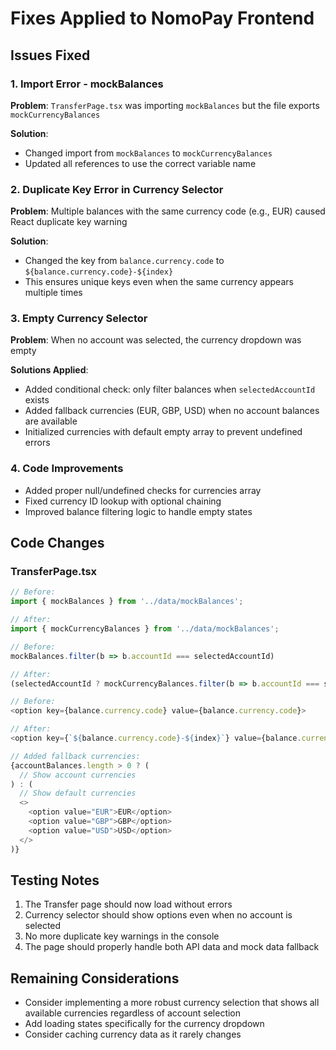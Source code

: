 # Fixes Applied to NomoPay Frontend

## Issues Fixed

### 1. Import Error - mockBalances
**Problem**: `TransferPage.tsx` was importing `mockBalances` but the file exports `mockCurrencyBalances`

**Solution**: 
- Changed import from `mockBalances` to `mockCurrencyBalances`
- Updated all references to use the correct variable name

### 2. Duplicate Key Error in Currency Selector
**Problem**: Multiple balances with the same currency code (e.g., EUR) caused React duplicate key warning

**Solution**:
- Changed the key from `balance.currency.code` to `${balance.currency.code}-${index}`
- This ensures unique keys even when the same currency appears multiple times

### 3. Empty Currency Selector
**Problem**: When no account was selected, the currency dropdown was empty

**Solutions Applied**:
- Added conditional check: only filter balances when `selectedAccountId` exists
- Added fallback currencies (EUR, GBP, USD) when no account balances are available
- Initialized currencies with default empty array to prevent undefined errors

### 4. Code Improvements
- Added proper null/undefined checks for currencies array
- Fixed currency ID lookup with optional chaining
- Improved balance filtering logic to handle empty states

## Code Changes

### TransferPage.tsx

```typescript
// Before:
import { mockBalances } from '../data/mockBalances';

// After:
import { mockCurrencyBalances } from '../data/mockBalances';

// Before:
mockBalances.filter(b => b.accountId === selectedAccountId)

// After:
(selectedAccountId ? mockCurrencyBalances.filter(b => b.accountId === selectedAccountId) : [])

// Before:
<option key={balance.currency.code} value={balance.currency.code}>

// After:
<option key={`${balance.currency.code}-${index}`} value={balance.currency.code}>

// Added fallback currencies:
{accountBalances.length > 0 ? (
  // Show account currencies
) : (
  // Show default currencies
  <>
    <option value="EUR">EUR</option>
    <option value="GBP">GBP</option>
    <option value="USD">USD</option>
  </>
)}
```

## Testing Notes

1. The Transfer page should now load without errors
2. Currency selector should show options even when no account is selected
3. No more duplicate key warnings in the console
4. The page should properly handle both API data and mock data fallback

## Remaining Considerations

- Consider implementing a more robust currency selection that shows all available currencies regardless of account selection
- Add loading states specifically for the currency dropdown
- Consider caching currency data as it rarely changes